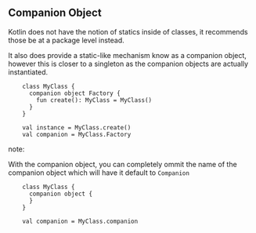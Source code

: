 ## Companion Object

Kotlin does not have the notion of statics inside of classes, it recommends those be at a
package level instead.  

It also does provide a static-like mechanism know as a companion object, however this is 
closer to a singleton as the companion objects are actually instantiated.  

        class MyClass {
          companion object Factory {
            fun create(): MyClass = MyClass()
          }
        }

        val instance = MyClass.create()
        val companion = MyClass.Factory

note:

With the companion object, you can completely ommit the name of the companion object which will
have it default to `Companion`

        class MyClass {
          companion object {
          }
        }

        val companion = MyClass.companion



